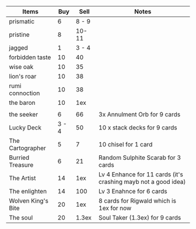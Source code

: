 Items | Buy | Sell | Notes
--- | --- | --- | ---
prismatic | 6 | 8 - 9
pristine | 8 | 10-11
jagged | 1 | 3 - 4
forbidden taste | 10 | 40
wise oak | 10 | 35
lion's roar | 10 | 38
rumi connoction | 10 | 38
the baron | 10 | 1ex
 | | | 
the seeker | 6 | 66 | 3x Annulment Orb for 9 cards
Lucky Deck | 3 - 4 | 50| 10 x stack decks for 9 cards
The Cartographer | 5 |7| 10 chisel for 1 card
Burried Treasure | 6 |21| Random Sulphite Scarab for 3 cards
The Artist | 14 |1ex | Lv 4 Enhance for 11 cards (it's crashing mayb not a good idea)
The enlighten | 14 |100 | Lv 3 Enahnce for 6 cards
Wolven King's Bite | 20 | 1ex | 8 cards for Rigwald which is 1ex for now
The soul | 20 | 1.3ex | Soul Taker (1.3ex) for 9 cards
